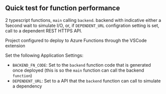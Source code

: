 ## Quick test for function performance

2 typescript functions, `main` calling `backend`. backend with indicative either a 1second wait to simulate I/O, or, if `DEPENDENT_URL` configration setting is set, call to a dependent REST HTTPS API.

Project configured to deploy to Azure Functions through the VSCode extension


Set the following Application Settings:

* `BACKEND_FN_CODE`:  Set to the `backend` function code that is generated once deployed (this is so the `main` function can call the backend `function`)
* `DEPENDENT_URL`: Set to a API that the `backend` function can call to simulate a dependency